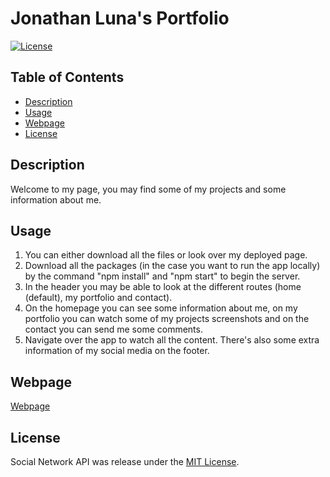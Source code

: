 # Jonathan Luna's Portfolio

[![License](https://img.shields.io/badge/License-MIT-blue.svg)](https://opensource.org/licenses/MIT)

## Table of Contents

- [Description](#description)
- [Usage](#usage)
- [Webpage](#webpage)
- [License](#license)

## Description

Welcome to my page, you may find some of my projects and some information about me.

## Usage

1. You can either download all the files or look over my deployed page.
2. Download all the packages (in the case you want to run the app locally) by the command "npm install" and "npm start" to begin the server.
3. In the header you may be able to look at the different routes (home (default), my portfolio and contact).
4. On the homepage you can see some information about me, on my portfolio you can watch some of my projects screenshots and on the contact you can send me some comments.
5. Navigate over the app to watch all the content. There's also some extra information of my social media on the footer.

## Webpage

[Webpage](https://654a052271ad247a98ea17bf--teal-moxie-582228.netlify.app)

## License

Social Network API was release under the [MIT License](https://opensource.org/licenses/MIT).
